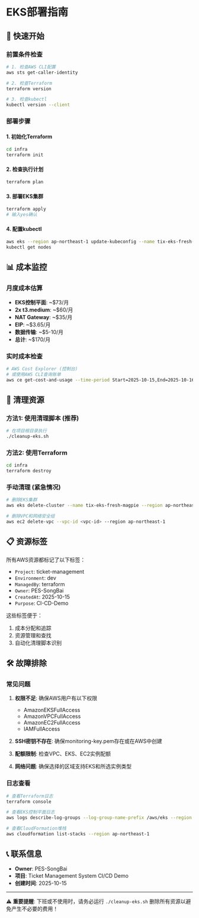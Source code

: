 # EKS部署指南

## 🚀 快速开始

### 前置条件检查
```bash
# 1. 检查AWS CLI配置
aws sts get-caller-identity

# 2. 检查Terraform
terraform version

# 3. 检查kubectl
kubectl version --client
```

### 部署步骤

#### 1. 初始化Terraform
```bash
cd infra
terraform init
```

#### 2. 检查执行计划
```bash
terraform plan
```

#### 3. 部署EKS集群
```bash
terraform apply
# 输入yes确认
```

#### 4. 配置kubectl
```bash
aws eks --region ap-northeast-1 update-kubeconfig --name tix-eks-fresh-magpie
kubectl get nodes
```

## 📊 成本监控

### 月度成本估算
- **EKS控制平面**: ~$73/月
- **2x t3.medium**: ~$60/月
- **NAT Gateway**: ~$35/月
- **EIP**: ~$3.65/月
- **数据传输**: ~$5-10/月
- **总计**: ~$170/月

### 实时成本检查
```bash
# AWS Cost Explorer (控制台)
# 或使用AWS CLI查询账单
aws ce get-cost-and-usage --time-period Start=2025-10-15,End=2025-10-16 --granularity=DAILY
```

## 🧹 清理资源

### 方法1: 使用清理脚本 (推荐)
```bash
# 在项目根目录执行
./cleanup-eks.sh
```

### 方法2: 使用Terraform
```bash
cd infra
terraform destroy
```

### 手动清理 (紧急情况)
```bash
# 删除EKS集群
aws eks delete-cluster --name tix-eks-fresh-magpie --region ap-northeast-1

# 删除VPC和网络安全组
aws ec2 delete-vpc --vpc-id <vpc-id> --region ap-northeast-1
```

## 📋 资源标签

所有AWS资源都标记了以下标签：
- `Project`: ticket-management
- `Environment`: dev
- `ManagedBy`: terraform
- `Owner`: PES-SongBai
- `CreatedAt`: 2025-10-15
- `Purpose`: CI-CD-Demo

这些标签便于：
1. 成本分配和追踪
2. 资源管理和查找
3. 自动化清理脚本识别

## 🛠️ 故障排除

### 常见问题

1. **权限不足**: 确保AWS用户有以下权限
   - AmazonEKSFullAccess
   - AmazonVPCFullAccess
   - AmazonEC2FullAccess
   - IAMFullAccess

2. **SSH密钥不存在**: 确保monitoring-key.pem存在或在AWS中创建

3. **配额限制**: 检查VPC、EKS、EC2实例配额

4. **网络问题**: 确保选择的区域支持EKS和所选实例类型

### 日志查看
```bash
# 查看Terraform日志
terraform console

# 查看EKS控制平面日志
aws logs describe-log-groups --log-group-name-prefix /aws/eks --region ap-northeast-1

# 查看CloudFormation堆栈
aws cloudformation list-stacks --region ap-northeast-1
```

## 📞 联系信息

- **Owner**: PES-SongBai
- **项目**: Ticket Management System CI/CD Demo
- **创建时间**: 2025-10-15

---

⚠️ **重要提醒**: 下班或不使用时，请务必运行 `./cleanup-eks.sh` 删除所有资源以避免产生不必要的费用！